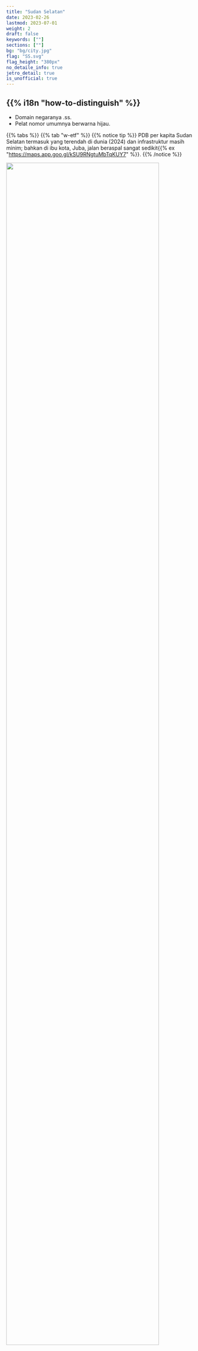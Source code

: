 ```yaml
---
title: "Sudan Selatan"
date: 2023-02-26
lastmod: 2023-07-01
weight: 2
draft: false
keywords: [""]
sections: [""]
bg: "bg/city.jpg"
flag: "SS.svg"
flag_height: "380px"
no_detaile_info: true
jetro_detail: true
is_unofficial: true
---
```


<div class="main-desciption country-description">
    <h2 class="section-title">{{% i18n "how-to-distinguish" %}}</h2>
    <ul class="rule-list">
        <li>Domain negaranya <span class="quiz">.ss</span>.</li>
        <li>Pelat nomor umumnya berwarna hijau.</li>
    </ul>
</div>

{{% tabs %}}
{{% tab "w-etf" %}}
{{% notice tip %}}
PDB per kapita Sudan Selatan termasuk yang terendah di dunia (2024) dan infrastruktur masih minim; bahkan di ibu kota, Juba, jalan beraspal sangat sedikit{{% ex "https://maps.app.goo.gl/kSU9RNgtuMbTqKUY7" %}}.
{{% /notice %}}

<div class="googlemap-if unclickable">
<img src="/rule/africa/southsudan/1083px-Juba_sudan.jpg" width="90%">
</div>

{{% notice tip %}}
Banyak rumah beratap kerucut dengan bentuk khas{{% ex "https://maps.app.goo.gl/cnDNAYqadThQGYHg8" "https://maps.app.goo.gl/XbdoPQHp7bfjbLsbA" %}}.
{{% /notice %}}

<div class="googlemap-if no-margin">
<p><a href="https://commons.wikimedia.org/wiki/File:Houses,_south_of_Bor_Town.jpg#/media/File:Houses,_south_of_Bor_Town.jpg"><img src="https://upload.wikimedia.org/wikipedia/commons/7/7f/Houses%2C_south_of_Bor_Town.jpg" alt="Houses, south of Bor Town (Brendan Tuttle, 2010)" width="90%"></a></p><p><a href="//commons.wikimedia.org/wiki/User:Mr_leroy_playpus" title="User:Mr leroy playpus">Mr leroy playpus</a> - Karya sendiri, <a href="https://creativecommons.org/licenses/by/4.0" title="Creative Commons Attribution 4.0">CC BY 4.0</a>, <a href="https://commons.wikimedia.org/w/index.php?curid=148848116">tautan</a></p>
</div>

{{% /tab %}}
{{% /tabs %}}
